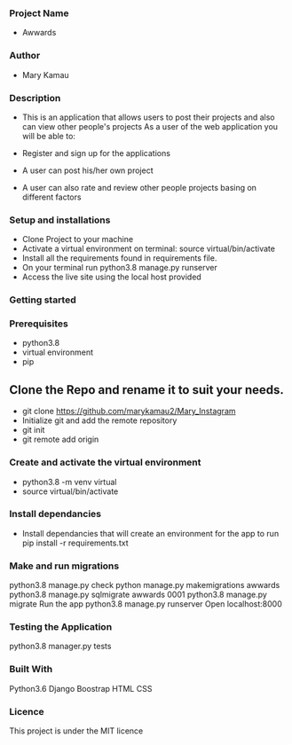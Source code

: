 ### Project Name
 - Awwards

### Author
- Mary Kamau
### Description
- This is an application that allows users to post their projects and also can view other people's projects As a user of the web application you will be able to:

 - Register and sign up for the applications
 - A user can post his/her own project
 - A user can also rate and review other people projects basing on different factors
### Setup and installations
- Clone Project to your machine
- Activate a virtual environment on terminal: source virtual/bin/activate
- Install all the requirements found in requirements file.
- On your terminal run python3.8 manage.py runserver
- Access the live site using the local host provided
### Getting started

### Prerequisites
- python3.8
- virtual environment
- pip
## Clone the Repo and rename it to suit your needs.
- git clone https://github.com/marykamau2/Mary_Instagram
- Initialize git and add the remote repository
- git init
- git remote add origin <your-repository-url>
### Create and activate the virtual environment
- python3.8 -m venv virtual
- source virtual/bin/activate
### Install dependancies
- Install dependancies that will create an environment for the app to run pip install -r requirements.txt

### Make and run migrations
python3.8 manage.py check
python manage.py makemigrations awwards
python3.8 manage.py sqlmigrate awwards 0001
python3.8 manage.py migrate
Run the app
python3.8 manage.py runserver
Open localhost:8000

### Testing the Application
python3.8 manager.py tests

### Built With
Python3.6
Django
Boostrap
HTML
CSS
### Licence
This project is under the MIT licence